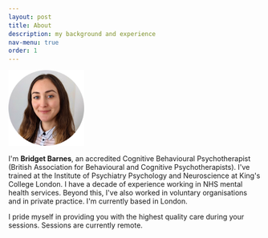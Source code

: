 ```yaml
---
layout: post
title: About
description: my background and experience
nav-menu: true
order: 1
---
```


<img src="assets/images/avatar.png" width="30%"  alt="Photo of Bridget"/>

I'm <b>Bridget Barnes</b>, an accredited Cognitive Behavioural Psychotherapist (British Association for Behavioural and Cognitive Psychotherapists). I've trained at the Institute of Psychiatry Psychology and Neuroscience at King's College London. I have a decade of experience working in NHS mental health services. Beyond this, I've also worked in voluntary organisations and in private practice. I'm currently based in London.

I pride myself in providing you with the highest quality care during your sessions. Sessions are currently remote.

